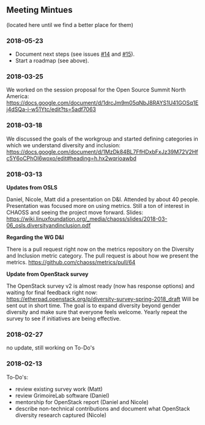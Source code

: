 ## Meeting Mintues
(located here until we find a better place for them)


### 2018-05-23

* Document next steps (see issues [#14](https://github.com/chaoss/wg-diversity-inclusion/issues/14) and [#15](https://github.com/chaoss/wg-diversity-inclusion/issues/15)).
* Start a roadmap (see above).


### 2018-03-25

We worked on the session proposal for the Open Source Summit North America:
https://docs.google.com/document/d/1drcJm9m05qNbJ8RAYS1U41GOSq1Ej4dSQa-i-w51Ytc/edit?ts=5adf7063


### 2018-03-18

We discussed the goals of the workgroup and started defining categories in which we understand diversity and inclusion:
https://docs.google.com/document/d/1MzDk84BL7FfHDxbFxJz39M72V2Hfc5Y6oCPhOl6woxo/edit#heading=h.hx2wqrioawbd


### 2018-03-13

**Updates from OSLS**

Daniel, Nicole, Matt did a presentation on D&I. Attended by about 40 people. Presentation was focused more on using metrics. Still a ton of interest in CHAOSS and seeing the project move forward. Slides: https://wiki.linuxfoundation.org/_media/chaoss/slides/2018-03-06_osls.diversityandinclusion.pdf


**Regarding the WG D&I**

There is a pull request right now on the metrics repository on the Diversity and Inclusion metric category. The pull request is about how we present the metrics.
https://github.com/chaoss/metrics/pull/64


**Update from OpenStack survey**

The OpenStack survey v2 is almost ready (now has response options) and waiting for final feedback right now:
https://etherpad.openstack.org/p/diversity-survey-spring-2018_draft
Will be sent out in short time.
The goal is to expand diversity beyond gender diversity and make sure that everyone feels welcome.
Yearly repeat the survey to see if initiatives are being effective.


### 2018-02-27

no update, still working on To-Do's


### 2018-02-13

To-Do's:
- review existing survey work (Matt)
- review GrimoireLab software (Daniel)
- mentorship for OpenStack report (Daniel and Nicole)
- describe non-technical contributions and document what OpenStack diversity research captured (Nicole)
